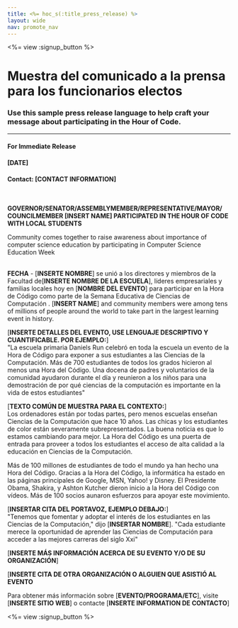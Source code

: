 ```yaml
---
title: <%= hoc_s(:title_press_release) %>
layout: wide
nav: promote_nav
---
```

<%= view :signup_button %>

# Muestra del comunicado a la prensa para los funcionarios electos

### Use this sample press release language to help craft your message about participating in the Hour of Code.

* * *

#### For Immediate Release  


#### [DATE]  


#### Contact: [CONTACT INFORMATION]

<br />

**GOVERNOR/SENATOR/ASSEMBLYMEMBER/REPRESENTATIVE/MAYOR/ COUNCILMEMBER [INSERT NAME] PARTICIPATED IN THE HOUR OF CODE WITH LOCAL STUDENTS** <br />

Community comes together to raise awareness about importance of computer science education by participating in Computer Science Education Week <br /> <br />

**FECHA** - [**INSERTE NOMBRE**] se unió a los directores y miembros de la Facultad de[**INSERTE NOMBRE DE LA ESCUELA**], líderes empresariales y familias locales hoy en [**NOMBRE DEL EVENTO**] para participar en la Hora de Código como parte de la Semana Educativa de Ciencias de Computación . [**INSERT NAME**] and community members were among tens of millions of people around the world to take part in the largest learning event in history. <br />

[**INSERTE DETALLES DEL EVENTO, USE LENGUAJE DESCRIPTIVO Y CUANTIFICABLE. POR EJEMPLO:**]  
"La escuela primaria Daniels Run celebró en toda la escuela un evento de la Hora de Código para exponer a sus estudiantes a las Ciencias de la Computación. Más de 700 estudiantes de todos los grados hicieron al menos una Hora del Código. Una docena de padres y voluntarios de la comunidad ayudaron durante el día y reunieron a los niños para una demostración de por qué ciencias de la computación es importante en la vida de estos estudiantes" <br />

[**TEXTO COMÚN DE MUESTRA PARA EL CONTEXTO:**]  
Los ordenadores están por todas partes, pero menos escuelas enseñan Ciencias de la Computación que hace 10 años. Las chicas y los estudiantes de color están severamente subrepresentados. La buena noticia es que lo estamos cambiando para mejor. La Hora del Código es una puerta de entrada para proveer a todos los estudiantes el acceso de alta calidad a la educación en Ciencias de la Computación. <br />

Más de 100 millones de estudiantes de todo el mundo ya han hecho una Hora del Código. Gracias a la Hora del Código, la informática ha estado en las páginas principales de Google, MSN, Yahoo! y Disney. El Presidente Obama, Shakira, y Ashton Kutcher dieron inicio a la Hora del Código con vídeos. Más de 100 socios aunaron esfuerzos para apoyar este movimiento. <br />

[**INSERTAR CITA DEL PORTAVOZ, EJEMPLO DEBAJO:**]  
"Tenemos que fomentar y adoptar el interés de los estudiantes en las Ciencias de la Computación," dijo [**INSERTAR NOMBRE**]. "Cada estudiante merece la oportunidad de aprender las Ciencias de Computación para acceder a las mejores carreras del siglo Xxi" <br />

[**INSERTE MÁS INFORMACIÓN ACERCA DE SU EVENTO Y/O DE SU ORGANIZACIÓN**] <br />

[**INSERTE CITA DE OTRA ORGANIZACIÓN O ALGUIEN QUE ASISTIÓ AL EVENTO** <br />

Para obtener más información sobre [**EVENTO/PROGRAMA/ETC**], visite [**INSERTE SITIO WEB**] o contacte [**INSERTE INFORMATION DE CONTACTO**]

<%= view :signup_button %>